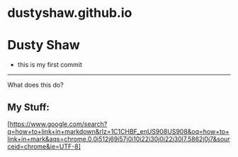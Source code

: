 # dustyshaw.github.io
# Dusty Shaw
- this is my first commit
---
What does this do?
## My Stuff:
[https://www.google.com/search?q=how+to+link+in+markdown&rlz=1C1CHBF_enUS908US908&oq=how+to+link+in+mark&aqs=chrome.0.0i512j69i57j0i10i22i30j0i22i30l7.5862j0j7&sourceid=chrome&ie=UTF-8]
